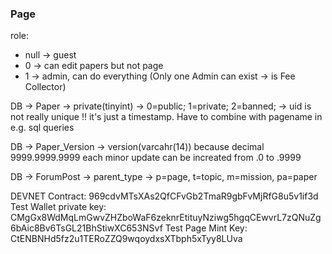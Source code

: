 ### Page
role:
  - null -> guest
  - 0 -> can edit papers but not page
  - 1 -> admin, can do everything (Only one Admin can exist -> is Fee Collector)

DB -> Paper -> private(tinyint) -> 0=public; 1=private; 2=banned;
            -> uid is not really unique !! it's just a timestamp. Have to combine with pagename in e.g. sql queries

DB -> Paper_Version -> version(varcahr(14)) because decimal 9999.9999.9999 each minor update can be increated from .0 to .9999

DB -> ForumPost -> parent_type -> p=page, t=topic, m=mission, pa=paper

DEVNET Contract: 969cdvMTsXAs2QfCFvGb2TmaR9gbFvMjRfG8u5v1if3d
Test Wallet private key: CMgGx8WdMqLmGwvZHZboWaF6zeknrEtituyNziwg5hgqCEwvrL7zQNuZg6bAic8Bv6TsGL21BhStiwXC653NSvf
Test Page Mint Key: CtENBNHd5fz2u1TERoZZQ9wqoydxsXTbph5xTyy8LUva
